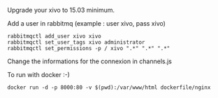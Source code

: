 Upgrade your xivo to 15.03 minimum.

Add a user in rabbitmq (example : user xivo, pass xivo)

    rabbitmqctl add_user xivo xivo
    rabbitmqctl set_user_tags xivo administrator
    rabbitmqctl set_permissions -p / xivo ".*" ".*" ".*" 

Change the informations for the connexion in channels.js

To run with docker :-)

    docker run -d -p 8000:80 -v $(pwd):/var/www/html dockerfile/nginx
